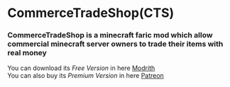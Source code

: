 # CommerceTradeShop(CTS)

### CommerceTradeShop is a minecraft faric mod which allow commercial minecraft server owners to trade their items with real money

You can download its *Free Version* in here [Modrith]()  
You can also buy its *Premium Version* in here [Patreon](https://www.patreon.com/breswii/membership)